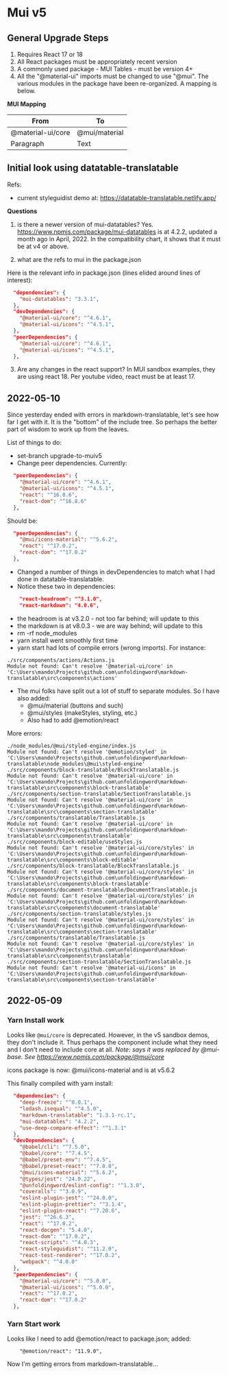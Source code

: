 # Mui v5

## General Upgrade Steps
1. Requires React 17 or 18
2. All React packages must be appropriately recent version
3. A commonly used package - MUI Tables - must be version 4+
4. All the "@material-ui" imports must be changed to use "@mui". The various modules in the package have been re-organized. A mapping is below.


**MUI Mapping**

| From        | To          |
| ----------- | ----------- |
| @material-ui/core | @mui/material |
| Paragraph | Text |



## Initial look using datatable-translatable
Refs:
- current styleguidist demo at: https://datatable-translatable.netlify.app/

**Questions**
1. is there a newer version of mui-datatables? Yes. https://www.npmjs.com/package/mui-datatables is at 4.2.2, updated a month ago in April, 2022. In the compatibility chart, it shows that it must be at v4 or above.

2. what are the refs to mui in the package.json

Here is the relevant info in package.json (lines elided around lines of interest):
```json
  "dependencies": {
    "mui-datatables": "3.3.1",
  },
  "devDependencies": {
    "@material-ui/core": "^4.6.1",
    "@material-ui/icons": "^4.5.1",
  },
  "peerDependencies": {
    "@material-ui/core": "^4.6.1",
    "@material-ui/icons": "^4.5.1",
  },
```

3. Are any changes in the react support? In MUI sandbox examples, they are using react 18. Per youtube video, react must be at least 17.

## 2022-05-10

Since yesterday ended with errors in markdown-translatable, let's see how far I get with it. It is the "bottom" of the include tree. So perhaps the better part of wisdom to work up from the leaves.

List of things to do:
- set-branch upgrade-to-muiv5
- Change peer dependencies. Currently:
```json
  "peerDependencies": {
    "@material-ui/core": "^4.6.1",
    "@material-ui/icons": "^4.5.1",
    "react": "^16.8.6",
    "react-dom": "^16.8.6"
  },
```
Should be:
```json
  "peerDependencies": {
	"@mui/icons-material": "^5.6.2",
    "react": "^17.0.2",
    "react-dom": "^17.0.2"
  },
```

- Changed a number of things in devDependencies to match what I had done in datatable-translatable.
- Notice these two in dependencies:
```json
    "react-headroom": "^3.1.0",
    "react-markdown": "4.0.6",
```
- the headroom is at v3.2.0 - not too far behind; will update to this
- the markdown is at v8.0.3 - we are way behind; will update to this
- rm -rf node_modules
- yarn install went smoothly first time
- yarn start had lots of compile errors (wrong imports). For instance:
```
./src/components/actions/Actions.js
Module not found: Can't resolve '@material-ui/core' in 'C:\Users\mando\Projects\github.com\unfoldingword\markdown-translatable\src\components\actions'
```
- The mui folks have split out a lot of stuff to separate modules. So I have also added:
	- @mui/material (buttons and such)
	- @mui/styles (makeStyles, styling, etc.)
	- Also had to add @emotion/react

More errors:
```
./node_modules/@mui/styled-engine/index.js
Module not found: Can't resolve '@emotion/styled' in 'C:\Users\mando\Projects\github.com\unfoldingword\markdown-translatable\node_modules\@mui\styled-engine'
./src/components/block-translatable/BlockTranslatable.js
Module not found: Can't resolve '@material-ui/core' in 'C:\Users\mando\Projects\github.com\unfoldingword\markdown-translatable\src\components\block-translatable'
./src/components/section-translatable/SectionTranslatable.js
Module not found: Can't resolve '@material-ui/core' in 'C:\Users\mando\Projects\github.com\unfoldingword\markdown-translatable\src\components\section-translatable'
./src/components/translatable/Translatable.js
Module not found: Can't resolve '@material-ui/core' in 'C:\Users\mando\Projects\github.com\unfoldingword\markdown-translatable\src\components\translatable'
./src/components/block-editable/useStyles.js
Module not found: Can't resolve '@material-ui/core/styles' in 'C:\Users\mando\Projects\github.com\unfoldingword\markdown-translatable\src\components\block-editable'
./src/components/block-translatable/BlockTranslatable.js
Module not found: Can't resolve '@material-ui/core/styles' in 'C:\Users\mando\Projects\github.com\unfoldingword\markdown-translatable\src\components\block-translatable'
./src/components/document-translatable/DocumentTranslatable.js
Module not found: Can't resolve '@material-ui/core/styles' in 'C:\Users\mando\Projects\github.com\unfoldingword\markdown-translatable\src\components\document-translatable'
./src/components/section-translatable/styles.js
Module not found: Can't resolve '@material-ui/core/styles' in 'C:\Users\mando\Projects\github.com\unfoldingword\markdown-translatable\src\components\section-translatable'
./src/components/translatable/Translatable.js
Module not found: Can't resolve '@material-ui/core/styles' in 'C:\Users\mando\Projects\github.com\unfoldingword\markdown-translatable\src\components\translatable'
./src/components/section-translatable/SectionTranslatable.js
Module not found: Can't resolve '@material-ui/icons' in 'C:\Users\mando\Projects\github.com\unfoldingword\markdown-translatable\src\components\section-translatable'
```


## 2022-05-09

### Yarn Install work
Looks like `@mui/core` is deprecated. However, in the v5 sandbox demos, they don't include it. Thus perhaps the component include what they need and I don't need to include core at all. *Note: says it was replaced by @mui-base. See https://www.npmjs.com/package/@mui/core*

icons package is now: @mui/icons-material and is at v5.6.2

This finally compiled with yarn install:
```json
  "dependencies": {
    "deep-freeze": "^0.0.1",
    "lodash.isequal": "^4.5.0",
    "markdown-translatable": "1.3.1-rc.1",
    "mui-datatables": "4.2.2",
    "use-deep-compare-effect": "^1.3.1"
  },
  "devDependencies": {
    "@babel/cli": "^7.5.0",
    "@babel/core": "^7.4.5",
    "@babel/preset-env": "^7.4.5",
    "@babel/preset-react": "^7.0.0",
    "@mui/icons-material": "^5.6.2",
    "@types/jest": "24.0.22",
    "@unfoldingword/eslint-config": "^1.3.0",
    "coveralls": "^3.0.9",
    "eslint-plugin-jest": "^24.0.0",
    "eslint-plugin-prettier": "^3.1.4",
    "eslint-plugin-react": "^7.20.6",
    "jest": "^26.6.3",
    "react": "^17.0.2",
    "react-docgen": "5.4.0",
    "react-dom": "^17.0.2",
    "react-scripts": "^4.0.3",
    "react-styleguidist": "^11.2.0",
    "react-test-renderer": "^17.0.2",
    "webpack": "^4.0.0"
  },
  "peerDependencies": {
    "@material-ui/core": "^5.0.0",
    "@material-ui/icons": "^5.0.0",
    "react": "^17.0.2",
    "react-dom": "^17.0.2"
  },
```

### Yarn Start work

Looks like I need to add @emotion/react to package.json; added:
```
    "@emotion/react": "11.9.0",
```

Now I'm getting errors from markdown-translatable...
